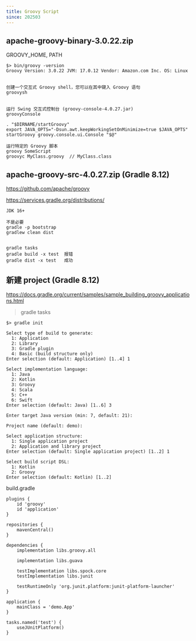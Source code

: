 ```yaml
---
title: Groovy Script
since: 202503
---
```


## apache-groovy-binary-3.0.22.zip

GROOVY_HOME, PATH
```
$> bin/groovy -version
Groovy Version: 3.0.22 JVM: 17.0.12 Vendor: Amazon.com Inc. OS: Linux


创建一个交互式 Groovy shell，您可以在其中键入 Groovy 语句
groovysh


运行 Swing 交互式控制台 (groovy-console-4.0.27.jar)
groovyConsole

. "$DIRNAME/startGroovy"
export JAVA_OPTS="-Dsun.awt.keepWorkingSetOnMinimize=true $JAVA_OPTS"
startGroovy groovy.console.ui.Console "$@"

运行特定的 Groovy 脚本
groovy SomeScript
groovyc MyClass.groovy  // MyClass.class
```


## apache-groovy-src-4.0.27.zip (Gradle 8.12)

https://github.com/apache/groovy

https://services.gradle.org/distributions/
```
JDK 16+

不是必要
gradle -p bootstrap
gradlew clean dist


gradle tasks
gradle build -x test  报错
gradle dist -x test   成功
```


## 新建 project (Gradle 8.12)

https://docs.gradle.org/current/samples/sample_building_groovy_applications.html

> gradle tasks
```
$> gradle init

Select type of build to generate:
  1: Application
  2: Library
  3: Gradle plugin
  4: Basic (build structure only)
Enter selection (default: Application) [1..4] 1

Select implementation language:
  1: Java
  2: Kotlin
  3: Groovy
  4: Scala
  5: C++
  6: Swift
Enter selection (default: Java) [1..6] 3

Enter target Java version (min: 7, default: 21):

Project name (default: demo):

Select application structure:
  1: Single application project
  2: Application and library project
Enter selection (default: Single application project) [1..2] 1

Select build script DSL:
  1: Kotlin
  2: Groovy
Enter selection (default: Kotlin) [1..2]
```

build.gradle
```
plugins {
    id 'groovy' 
    id 'application' 
}

repositories {
    mavenCentral() 
}

dependencies {
    implementation libs.groovy.all 

    implementation libs.guava 

    testImplementation libs.spock.core 
    testImplementation libs.junit

    testRuntimeOnly 'org.junit.platform:junit-platform-launcher'
}

application {
    mainClass = 'demo.App' 
}

tasks.named('test') {
    useJUnitPlatform() 
}
```